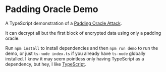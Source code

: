 # Padding Oracle Demo

A TypeScript demonstration of a [Padding Oracle Attack](https://robertheaton.com/2013/07/29/padding-oracle-attack/).

It can decrypt all but the first block of encrypted data using only a padding oracle.

Run `npm install` to install dependencies and then `npm run demo` to run the demo, or just `ts-node index.ts` if you already have `ts-node` globally installed. I know it may seem pointless only having TypeScript as a dependency, but hey, I like [TypeScript](https://www.typescriptlang.org/).
